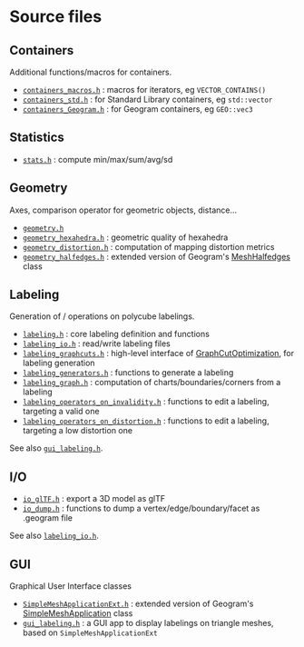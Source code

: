 # Source files

## Containers

Additional functions/macros for containers.

- [`containers_macros.h`](containers_macros.h) : macros for iterators, eg `VECTOR_CONTAINS()`
- [`containers_std.h`](containers_std.h) : for Standard Library containers, eg `std::vector`
- [`containers_Geogram.h`](containers_Geogram.h) : for Geogram containers, eg `GEO::vec3`

## Statistics

- [`stats.h`](stats.h) : compute min/max/sum/avg/sd

## Geometry

Axes, comparison operator for geometric objects, distance...

- [`geometry.h`](geometry.h)
- [`geometry_hexahedra.h`](geometry_hexahedra.h) : geometric quality of hexahedra
- [`geometry_distortion.h`](geometry_distortion.h) : computation of mapping distortion metrics
- [`geometry_halfedges.h`](geometry_halfedges.h) : extended version of Geogram's [MeshHalfedges](https://github.com/BrunoLevy/geogram/blob/main/src/lib/geogram/mesh/mesh_halfedges.h) class

## Labeling

Generation of / operations on polycube labelings.

- [`labeling.h`](labeling.h) : core labeling definition and functions
- [`labeling_io.h`](labeling_io.h) : read/write labeling files
- [`labeling_graphcuts.h`](labeling_graphcuts.h) : high-level interface of [GraphCutOptimization](../ext/GraphCutOptimization/), for labeling generation
- [`labeling_generators.h`](labeling_generators.h) : functions to generate a labeling
- [`labeling_graph.h`](labeling_graph.h) : computation of charts/boundaries/corners from a labeling
- [`labeling_operators_on_invalidity.h`](labeling_operators_on_invalidity.h) : functions to edit a labeling, targeting a valid one
- [`labeling_operators_on_distortion.h`](labeling_operators_on_distortion.h) : functions to edit a labeling, targeting a low distortion one

See also [`gui_labeling.h`](gui_labeling.h).

## I/O

- [`io_glTF.h`](io_glTF.h) : export a 3D model as glTF
- [`io_dump.h`](io_dump.h) : functions to dump a vertex/edge/boundary/facet as .geogram file

See also [`labeling_io.h`](labeling_io.h).

## GUI

Graphical User Interface classes

- [`SimpleMeshApplicationExt.h`](SimpleMeshApplicationExt.h) : extended version of Geogram's [SimpleMeshApplication](https://github.com/BrunoLevy/geogram/blob/main/src/lib/geogram_gfx/gui/simple_mesh_application.h) class
- [`gui_labeling.h`](gui_labeling.h) : a GUI app to display labelings on triangle meshes, based on `SimpleMeshApplicationExt`